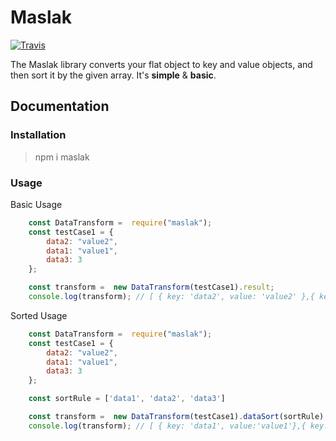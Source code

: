 # Maslak
[![Travis](https://travis-ci.org/goktuggoktas/maslak.svg?branch=master)](https://travis-ci.org/goktuggoktas/maslak)


The Maslak library converts your flat object to key and value objects, and then sort it by the given array.
It's **simple** & **basic**.

## Documentation

### Installation

> npm i maslak

### Usage

Basic Usage

```javascript
    const DataTransform =  require("maslak");
    const testCase1 = {
        data2: "value2",
        data1: "value1",
        data3: 3
    };

    const transform =  new DataTransform(testCase1).result;
    console.log(transform); // [ { key: 'data2', value: 'value2' },{ key: 'data1', value:'value1'},{ key: 'data3', value: 3 } ] //
```

Sorted Usage

```javascript
    const DataTransform =  require("maslak");
    const testCase1 = {
        data2: "value2",
        data1: "value1",
        data3: 3
    };

    const sortRule = ['data1', 'data2', 'data3']

    const transform =  new DataTransform(testCase1).dataSort(sortRule).result;
    console.log(transform); // [ { key: 'data1', value:'value1'},{ key: 'data2', value: 'value2' },{ key: 'data3', value: 3 } ] //
```
